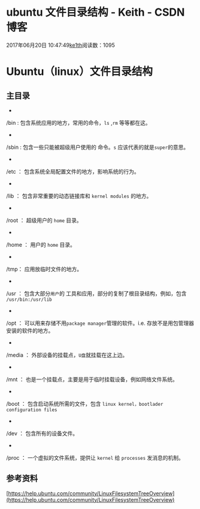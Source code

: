 # ubuntu 文件目录结构 - Keith - CSDN博客





2017年06月20日 10:47:49[ke1th](https://me.csdn.net/u012436149)阅读数：1095








# Ubuntu（linux）文件目录结构

## 主目录
- 
/bin : 包含系统应用的地方，常用的命令，`ls` ,`rm` 等等都在这。

- 
/sbin : 包含一些只能被超级用户使用的 命令。`s` 应该代表的就是`super`的意思。

- 
/etc ： 包含系统全局配置文件的地方，影响系统的行为。

- 
/lib ： 包含非常重要的动态链接库和 `kernel modules` 的地方。

- 
/root ： 超级用户的 `home` 目录。

- 
/home ： 用户的 `home` 目录。

- 
/tmp： 应用放临时文件的地方。 

- 
/usr ： 包含大部分`用户`的 工具和应用，部分的复制了根目录结构，例如，包含 `/usr/bin:/usr/lib`

- 
/opt ： 可以用来存储不用`package manager`管理的软件。i.e. 存放不是用包管理器安装的软件的地方。

- 
/media ： 外部设备的挂载点，`U盘`就挂载在这上边。

- 
/mnt ： 也是一个挂载点，主要是用于临时挂载设备，例如网络文件系统。

- 
/boot ： 包含启动系统所需的文件，包含 `linux kernel，bootlader configuration files`

- 
/dev ： 包含所有的设备文件。

- 
/proc ： 一个虚拟的文件系统，提供让 `kernel` 给 `processes` 发消息的机制。 


## 参考资料

[https://help.ubuntu.com/community/LinuxFilesystemTreeOverview](https://help.ubuntu.com/community/LinuxFilesystemTreeOverview)




